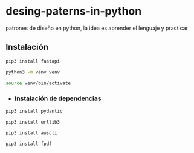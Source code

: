 # desing-paterns-in-python
patrones de diseño en python, la idea es aprender el lenguaje y practicar

## Instalación

```bash
pip3 install fastapi
```

```bash
python3 -m venv venv
```
```bash
source venv/bin/activate
```

- ### Instalación de dependencias
```bash
pip3 install pydantic
```
```bash
pip3 install urllib3
```
```bash
pip3 install awscli
```
```bash
pip3 install fpdf
```